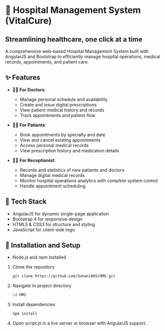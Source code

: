# 🏥 Hospital Management System (VitalCure)

## Streamlining healthcare, one click at a time

A comprehensive web-based Hospital Management System built with AngularJS and Bootstrap to efficiently manage hospital operations, medical records, appointments, and patient care.


## ✨ Features

- 👨‍⚕️ **For Doctors**:
  - Manage personal schedule and availability
  - Create and issue digital prescriptions
  - View patient medical history and records
  - Track appointments and patient flow
  
- 🧑‍⚕️ **For Patients**:
  - Book appointments by specialty and date
  - View and cancel existing appointments
  - Access personal medical records
  - View prescription history and medication details
  
- 👩‍💼 **For Receptionist**:
  - Records and statistics of new patients and doctors
  - Manage digital medical records
  - Monitor hospital operations analytics with complete system control
  - Handle appointment scheduling

## 🚀 Tech Stack

- AngularJS for dynamic single-page application
- Bootstrap 4 for responsive design
- HTML5 & CSS3 for structure and styling
- JavaScript for client-side logic


## 🔧 Installation and Setup

- Node.js and npm installed

1. Clone the repository
   ```bash
   git clone https://github.com/Suhani885/HMS.git
   ```
2. Navigate to project directory
   ```bash
   cd HMS
   ```
3. Install dependencies
   ```bash
   npm install
   ```
4. Open script.js in a live server or browser with AngularJS support.


